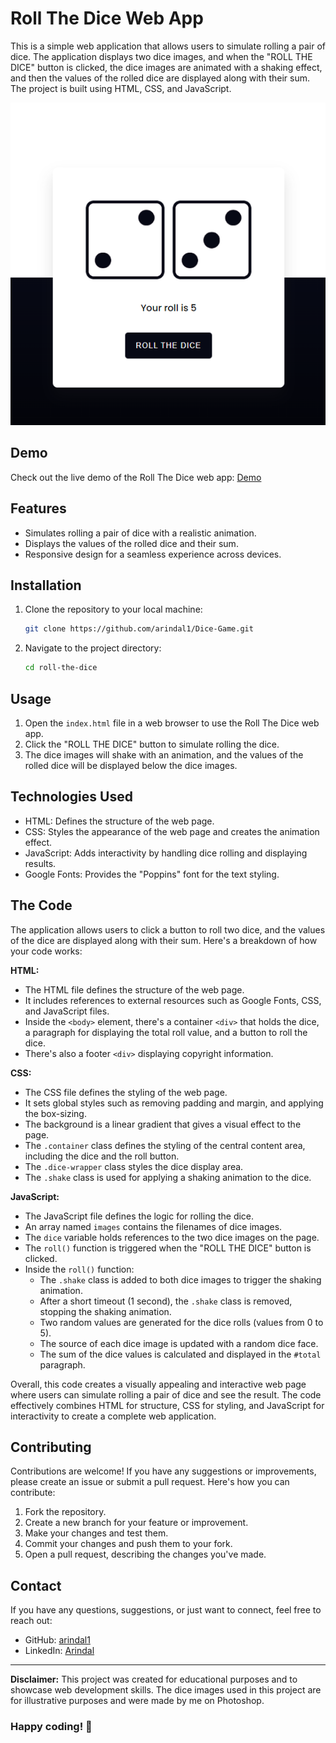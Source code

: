 # Roll The Dice Web App

This is a simple web application that allows users to simulate rolling a pair of dice. The application displays two dice images, and when the "ROLL THE DICE" button is clicked, the dice images are animated with a shaking effect, and then the values of the rolled dice are displayed along with their sum. The project is built using HTML, CSS, and JavaScript.

![Roll The Dice](screenshot.png)

## Demo

Check out the live demo of the Roll The Dice web app: [Demo](https://arindal1.github.io/Dice-Game/)

## Features

- Simulates rolling a pair of dice with a realistic animation.
- Displays the values of the rolled dice and their sum.
- Responsive design for a seamless experience across devices.

## Installation

1. Clone the repository to your local machine:

   ```bash
   git clone https://github.com/arindal1/Dice-Game.git
   ```

2. Navigate to the project directory:

   ```bash
   cd roll-the-dice
   ```

## Usage

1. Open the `index.html` file in a web browser to use the Roll The Dice web app.
2. Click the "ROLL THE DICE" button to simulate rolling the dice.
3. The dice images will shake with an animation, and the values of the rolled dice will be displayed below the dice images.

## Technologies Used

- HTML: Defines the structure of the web page.
- CSS: Styles the appearance of the web page and creates the animation effect.
- JavaScript: Adds interactivity by handling dice rolling and displaying results.
- Google Fonts: Provides the "Poppins" font for the text styling.

## The Code

The application allows users to click a button to roll two dice, and the values of the dice are displayed along with their sum.
Here's a breakdown of how your code works:

**HTML:**
- The HTML file defines the structure of the web page.
- It includes references to external resources such as Google Fonts, CSS, and JavaScript files.
- Inside the `<body>` element, there's a container `<div>` that holds the dice, a paragraph for displaying the total roll value, and a button to roll the dice.
- There's also a footer `<div>` displaying copyright information.

**CSS:**
- The CSS file defines the styling of the web page.
- It sets global styles such as removing padding and margin, and applying the box-sizing.
- The background is a linear gradient that gives a visual effect to the page.
- The `.container` class defines the styling of the central content area, including the dice and the roll button.
- The `.dice-wrapper` class styles the dice display area.
- The `.shake` class is used for applying a shaking animation to the dice.

**JavaScript:**
- The JavaScript file defines the logic for rolling the dice.
- An array named `images` contains the filenames of dice images.
- The `dice` variable holds references to the two dice images on the page.
- The `roll()` function is triggered when the "ROLL THE DICE" button is clicked.
- Inside the `roll()` function:
  - The `.shake` class is added to both dice images to trigger the shaking animation.
  - After a short timeout (1 second), the `.shake` class is removed, stopping the shaking animation.
  - Two random values are generated for the dice rolls (values from 0 to 5).
  - The source of each dice image is updated with a random dice face.
  - The sum of the dice values is calculated and displayed in the `#total` paragraph.

Overall, this code creates a visually appealing and interactive web page where users can simulate rolling a pair of dice and see the result. The code effectively combines HTML for structure, CSS for styling, and JavaScript for interactivity to create a complete web application.

## Contributing

Contributions are welcome! If you have any suggestions or improvements, please create an issue or submit a pull request. Here's how you can contribute:

1. Fork the repository.
2. Create a new branch for your feature or improvement.
3. Make your changes and test them.
4. Commit your changes and push them to your fork.
5. Open a pull request, describing the changes you've made.

## Contact

If you have any questions, suggestions, or just want to connect, feel free to reach out:

- GitHub: [arindal1](https://github.com/arindal1)
- LinkedIn: [Arindal](https://www.linkedin.com/in/arindalchar/)

---

**Disclaimer:** This project was created for educational purposes and to showcase web development skills. The dice images used in this project are for illustrative purposes and were made by me on Photoshop.

### Happy coding! 🚀

